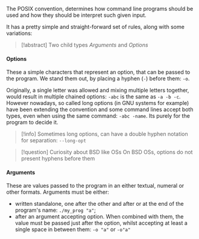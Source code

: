The POSIX convention, determines how command line programs should be used and how they should be interpret such given input.

It has a pretty simple and straight-forward set of rules, along with some variations:
> [!abstract] Two child types
> _Arguments_ and _Options_

#### Options
These a simple characters that represent an option, that can be passed to the program. We stand them out, by placing a hyphen (``-``) before them: ``-o``. 

Originally, a single letter was allowed and mixing multiple letters together, would result in multiple chained options: ``-abc`` is the same as ``-a -b -c``. However nowadays, so called long options (in GNU systems for example) have been extending the convention and some command lines accept both types, even when using the same command: ``-abc -name``. Its purely for the program to decide it.
> [!info] 
> Sometimes long options, can have a double hyphen notation for separation: ``--long-opt``

> [!question] Curiosity about BSD like OSs
> On BSD OSs, options do not present hyphens before them

#### Arguments
These are values passed to the program in an either textual, numeral or other formats. Arguments must be either:
- written standalone, one after the other and after or at the end of the program's name: ``./my_prog "a"``;
- after an argument accepting option. When combined with them, the value must be passed just after the option, whilst accepting at least a single space in between them: ``-o "a"`` or ``-o"a"``